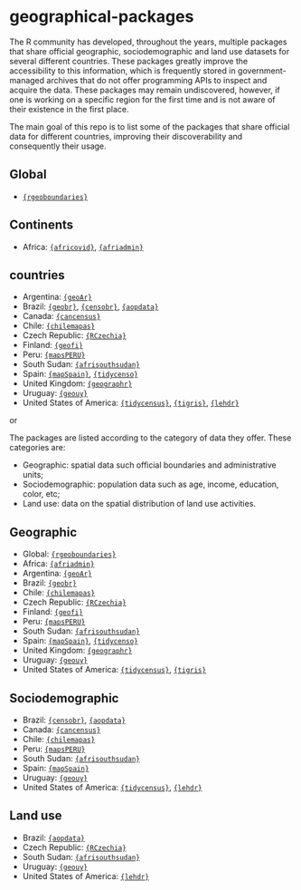 # geographical-packages

The R community has developed, throughout the years, multiple packages that share official geographic, sociodemographic and land use datasets for several different countries. These packages greatly improve the accessibility to this information, which is frequently stored in government-managed archives that do not offer programming APIs to inspect and acquire the data. These packages may remain undiscovered, however, if one is working on a specific region for the first time and is not aware of their existence in the first place.

The main goal of this repo is to list some of the packages that share official data for different countries, improving their discoverability and consequently their usage. 

## Global

- [`{rgeoboundaries}`](https://github.com/wmgeolab/rgeoboundaries)

## Continents

- Africa: [`{africovid}`](https://github.com/afrimapr/africovid), [`{afriadmin}`](https://github.com/afrimapr/afriadmin)

## countries

- Argentina: [`{geoAr}`](https://github.com/PoliticaArgentina/geoAr)
- Brazil: [`{geobr}`](https://github.com/ipeaGIT/geobr), [`{censobr}`](https://github.com/ipeaGIT/censobr), [`{aopdata}`](https://github.com/ipeaGIT/aopdata)
- Canada: [`{cancensus}`](https://github.com/mountainMath/cancensus/)
- Chile: [`{chilemapas}`](https://github.com/pachadotdev/chilemapas/)
- Czech Republic: [`{RCzechia}`](https://github.com/jlacko/RCzechia)
- Finland: [`{geofi}`](https://github.com/rOpenGov/geofi)
- Peru: [`{mapsPERU}`](https://github.com/musajajorge/mapsPERU)
- South Sudan: [`{afrisouthsudan}`](https://github.com/afrimapr/afrisouthsudan)
- Spain: [`{mapSpain}`](https://github.com/rOpenSpain/mapSpain/), [`{tidycenso}`](https://github.com/rOpenSpain/tidycenso)
- United Kingdom: [`{geographr}`](https://github.com/britishredcrosssociety/geographr)
- Uruguay: [`{geouy}`](https://github.com/RichDeto/geouy)
- United States of America: [`{tidycensus}`](https://github.com/walkerke/tidycensus), [`{tigris}`](https://github.com/walkerke/tigris), [`{lehdr}`](https://github.com/jamgreen/lehdr)

or

The packages are listed according to the category of data they offer. These categories are:

- Geographic: spatial data such official boundaries and administrative units;
- Sociodemographic: population data such as age, income, education, color, etc;
- Land use: data on the spatial distribution of land use activities.

## Geographic

- Global: [`{rgeoboundaries}`](https://github.com/wmgeolab/rgeoboundaries)
- Africa: [`{afriadmin}`](https://github.com/afrimapr/afriadmin)
- Argentina: [`{geoAr}`](https://github.com/PoliticaArgentina/geoAr)
- Brazil: [`{geobr}`](https://github.com/ipeaGIT/geobr)
- Chile: [`{chilemapas}`](https://github.com/pachadotdev/chilemapas/)
- Czech Republic: [`{RCzechia}`](https://github.com/jlacko/RCzechia)
- Finland: [`{geofi}`](https://github.com/rOpenGov/geofi)
- Peru: [`{mapsPERU}`](https://github.com/musajajorge/mapsPERU)
- South Sudan: [`{afrisouthsudan}`](https://github.com/afrimapr/afrisouthsudan)
- Spain: [`{mapSpain}`](https://github.com/rOpenSpain/mapSpain/), [`{tidycenso}`](https://github.com/rOpenSpain/tidycenso)
- United Kingdom: [`{geographr}`](https://github.com/britishredcrosssociety/geographr)
- Uruguay: [`{geouy}`](https://github.com/RichDeto/geouy)
- United States of America: [`{tidycensus}`](https://github.com/walkerke/tidycensus), [`{tigris}`](https://github.com/walkerke/tigris)

## Sociodemographic

- Brazil: [`{censobr}`](https://github.com/ipeaGIT/censobr), [`{aopdata}`](https://github.com/ipeaGIT/aopdata)
- Canada: [`{cancensus}`](https://github.com/mountainMath/cancensus/)
- Chile: [`{chilemapas}`](https://github.com/pachadotdev/chilemapas/)
- Peru: [`{mapsPERU}`](https://github.com/musajajorge/mapsPERU)
- South Sudan: [`{afrisouthsudan}`](https://github.com/afrimapr/afrisouthsudan)
- Spain: [`{mapSpain}`](https://github.com/rOpenSpain/mapSpain/)
- Uruguay: [`{geouy}`](https://github.com/RichDeto/geouy)
- United States of America: [`{tidycensus}`](https://github.com/walkerke/tidycensus), [`{lehdr}`](https://github.com/jamgreen/lehdr)

## Land use

- Brazil: [`{aopdata}`](https://github.com/ipeaGIT/aopdata)
- Czech Republic: [`{RCzechia}`](https://github.com/jlacko/RCzechia)
- South Sudan: [`{afrisouthsudan}`](https://github.com/afrimapr/afrisouthsudan)
- Uruguay: [`{geouy}`](https://github.com/RichDeto/geouy)
- United States of America: [`{lehdr}`](https://github.com/jamgreen/lehdr)

